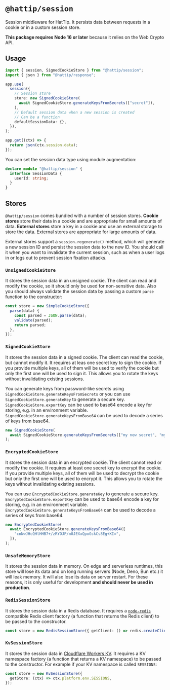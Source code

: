 # `@hattip/session`

Session middleware for HatTip. It persists data between requests in a cookie or in a custom session store.

**This package requires Node 16 or later** because it relies on the Web Crypto API.

## Usage

```ts
import { session, SignedCookieStore } from "@hattip/session";
import { json } from "@hattip/response";

app.use(
  session({
    // Session store
    store: new SignedCookieStore(
      await SignedCookieStore.generateKeysFromSecrets(["secret"]),
    ),
    // Default session data when a new session is created
    // Can be a function
    defaultSessionData: {},
  }),
);

app.get((ctx) => {
  return json(ctx.session.data);
});
```

You can set the session data type using module augmentation:

```ts
declare module "@hattip/session" {
  interface SessionData {
    userId: string;
  }
}
```

## Stores

`@hattip/session` comes bundled with a number of session stores. **Cookie stores** store their data in a cookie and are appropriate for small amounts of data. **External stores** store a key in a cookie and use an external storage to store the data. External stores are appropriate for large amounts of data.

External stores support a `session.regenerate()` method, which will generate a new session ID and persist the session data to the new ID. You should call it when you want to invalidate the current session, such as when a user logs in or logs out to prevent session fixation attacks.

### `UnsignedCookieStore`

It stores the session data in an unsigned cookie. The client can read and modify the cookie, so it should only be used for non-sensitive data. Also you should always validate the session data by passing a custom `parse` function to the constructor:

```ts
const store = new SimpleCookieStore({
  parse(data) {
    const parsed = JSON.parse(data);
    validate(parsed);
    return parsed;
  },
});
```

### `SignedCookieStore`

It stores the session data in a signed cookie. The client can read the cookie, but cannot modify it. It requires at leas one secret key to sign the cookie. If you provide multiple keys, all of them will be used to verify the cookie but only the first one will be used to sign it. This allows you to rotate the keys without invalidating existing sessions.

You can generate keys from password-like secrets using `SignedCookieStore.generateKeysFromSecrets` or you can use `SignedCookieStore.generateKey` to generate a secure key. `SignedCookieStore.exportKey` can be used to base64 encode a key for storing, e.g. in an environment variable. `SignedCookieStore.generateKeysFromBase64` can be used to decode a series of keys from base64.

```ts
new SignedCookieStore(
  await SignedCookieStore.generateKeysFromSecrets(["my new secret", "my old secret]),
);
```

### `EncryptedCookieStore`

It stores the session data in an encrypted cookie. The client cannot read or modify the cookie. It requires at least one secret key to encrypt the cookie. If you provide multiple keys, all of them will be used to decrypt the cookie but only the first one will be used to encrypt it. This allows you to rotate the keys without invalidating existing sessions.

You can use `EncryptedCookieStore.generateKey` to generate a secure key. `EncryptedCookieStore.exportKey` can be used to base64 encode a key for storing, e.g. in an environment variable. `EncryptedCookieStore.generateKeysFromBase64` can be used to decode a series of keys from base64.

```ts
new EncryptedCookieStore(
  await EncryptedCookieStore.generateKeysFromBase64([
    "cnNwJHcQHlHHB7+/zRYOJP/m0JEXxQpoGskCs8Eg+XI=",
  ]),
);
```

### `UnsafeMemoryStore`

It stores the session data in memory. On edge and serverless runtimes, this store will lose its data and on long running servers (Node, Deno, Bun etc.) it will leak memory. It will also lose its data on server restart. For these reasons, it is only useful for development **and should never be used in production**.

### `RedisSessionStore`

It stores the session data in a Redis database. It requires a [`node-redis`](https://github.com/redis/node-redis) compatible Redis client factory (a function that returns the Redis client) to be passed to the constructor.

```ts
const store = new RedisSessionStore({ getClient: () => redis.createClient() });
```

### `KvSessionStore`

It stores the session data in [Cloudflare Workers KV](https://developers.cloudflare.com/workers/runtime-apis/kv/). It requires a KV namespace factory (a function that returns a KV namespace) to be passed to the constructor. For example if your KV namespace is called `SESSIONS`:

```ts
const store = new KvSessionStore({
  getStore: (ctx) => ctx.platform.env.SESSIONS,
});
```
